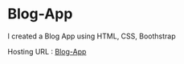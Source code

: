 # Blog-App
I created a Blog App using HTML, CSS, Boothstrap

Hosting URL : [Blog-App](https://fab-gaurav.github.io/Blog-App/)

